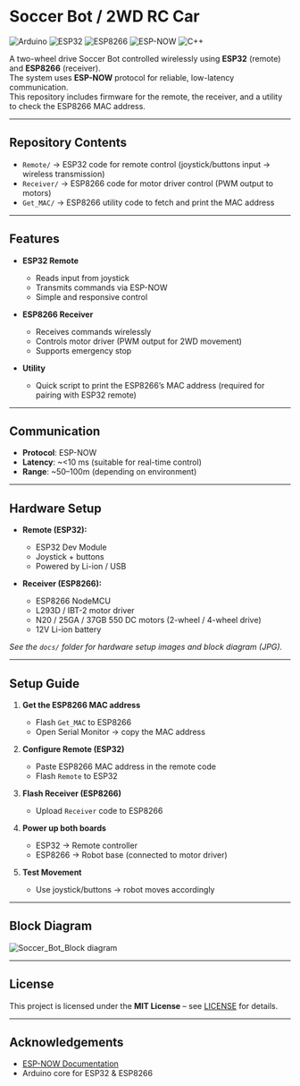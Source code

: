 # Soccer Bot / 2WD RC Car

![Arduino](https://img.shields.io/badge/Arduino-IDE-blue)
![ESP32](https://img.shields.io/badge/Board-ESP32-green)
![ESP8266](https://img.shields.io/badge/Board-ESP8266-orange)
![ESP-NOW](https://img.shields.io/badge/Protocol-ESP--NOW-red)
![C++](https://img.shields.io/badge/Language-C++-lightgrey)

A two-wheel drive Soccer Bot controlled wirelessly using **ESP32** (remote) and **ESP8266** (receiver).  
The system uses **ESP-NOW** protocol for reliable, low-latency communication.  
This repository includes firmware for the remote, the receiver, and a utility to check the ESP8266 MAC address.

---

## Repository Contents

- `Remote/` → ESP32 code for remote control (joystick/buttons input → wireless transmission)  
- `Receiver/` → ESP8266 code for motor driver control (PWM output to motors)  
- `Get_MAC/` → ESP8266 utility code to fetch and print the MAC address  

---

## Features

- **ESP32 Remote**  
  - Reads input from joystick 
  - Transmits commands via ESP-NOW  
  - Simple and responsive control  

- **ESP8266 Receiver**  
  - Receives commands wirelessly  
  - Controls motor driver (PWM output for 2WD movement)  
  - Supports emergency stop  

- **Utility**  
  - Quick script to print the ESP8266’s MAC address (required for pairing with ESP32 remote)  

---

## Communication

- **Protocol**: ESP-NOW  
- **Latency**: ~<10 ms (suitable for real-time control)  
- **Range**: ~50–100m (depending on environment)  

---

## Hardware Setup

- **Remote (ESP32):**  
  - ESP32 Dev Module  
  - Joystick + buttons  
  - Powered by Li-ion / USB  

- **Receiver (ESP8266):**  
  - ESP8266 NodeMCU  
  - L293D / IBT-2 motor driver  
  - N20 / 25GA / 37GB 550 DC motors (2-wheel / 4-wheel drive)  
  - 12V Li-ion battery  

*See the `docs/` folder for hardware setup images and block diagram (JPG).*  

---

## Setup Guide

1. **Get the ESP8266 MAC address**  
   - Flash `Get_MAC` to ESP8266  
   - Open Serial Monitor → copy the MAC address  

2. **Configure Remote (ESP32)**  
   - Paste ESP8266 MAC address in the remote code  
   - Flash `Remote` to ESP32  

3. **Flash Receiver (ESP8266)**  
   - Upload `Receiver` code to ESP8266  

4. **Power up both boards**  
   - ESP32 → Remote controller  
   - ESP8266 → Robot base (connected to motor driver)  

5. **Test Movement**  
   - Use joystick/buttons → robot moves accordingly  

---

## Block Diagram

![Soccer_Bot_Block diagram](https://github.com/user-attachments/assets/29635832-dcfb-4e8a-8aa4-a08110ba8425)

---

## License

This project is licensed under the **MIT License** – see [LICENSE](LICENSE) for details.  

---

## Acknowledgements

- [ESP-NOW Documentation](https://docs.espressif.com/projects/esp-idf/en/latest/esp32/api-reference/network/esp_now.html)  
- Arduino core for ESP32 & ESP8266  
